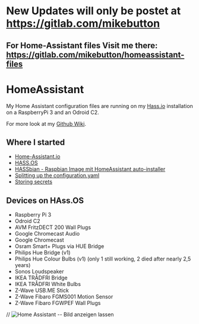 # New Updates will only be postet at https://gitlab.com/mikebutton
## For Home-Assistant files Visit me there: https://gitlab.com/mikebutton/homeassistant-files

# HomeAssistant

My Home Assistant configuration files are running on my [Hass.io](https://www.home-assistant.io/hassio/) installation on a RaspberryPi 3 and an Odroid C2.

For more look at my [Github Wiki](https://github.com/kreisklasse/HomeAssistant/wiki).


## Where I started

- [Home-Assistant.io](https://home-assistant.io/) 
- [HASS.OS](https://www.home-assistant.io/hassio/)
- [HASSbian - Raspbian Image mit HomeAssistant auto-installer](https://home-assistant.io/docs/configuration/splitting_configuration/)
- [Splitting up the configuration.yaml](https://github.com/cbulock/home-assistant-configs)
- [Storing secrets](https://home-assistant.io/docs/configuration/secrets/)


## Devices on HAss.OS

- Raspberry Pi 3
- Odroid C2
- AVM FritzDECT 200 Wall Plugs
- Google Chromecast Audio
- Google Chromecast
- Osram Smart+ Plugs via HUE Bridge
- Philips Hue Bridge (v1)
- Philips Hue Colour Bulbs (v1) (only 1 still working, 2 died after nearly 2,5 years)
- Sonos Loudspeaker
- IKEA TRÅDFRI Bridge
- IKEA TRÅDFRI White Bulbs
- Z-Wave USB.ME Stick
- Z-Wave Fibaro FGMS001 Motion Sensor
- Z-Wave Fibaro FGWPEF Wall Plugs




// ![Home Assistant](https://github.com/xx.jpg ) -- Bild anzeigen lassen
